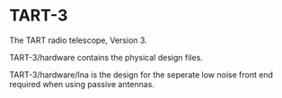 # TART-3
The TART radio telescope, Version 3.

TART-3/hardware contains the physical design files.

TART-3/hardware/lna is the design for the seperate low noise front end required when using passive antennas.
